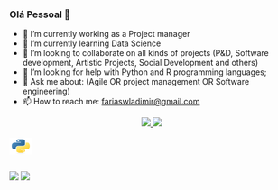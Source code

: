 ### Olá Pessoal 👋

- 🔭 I’m currently working as a Project manager
- 🌱 I’m currently learning Data Science
- 👯 I’m looking to collaborate on all kinds of projects (P&D, Software development, Artistic Projects, Social Development and others)
- 🤔 I’m looking for help with Python and R programming languages;
- 💬 Ask me about: (Agile OR project management OR Software engineering)
- 📫 How to reach me: fariaswladimir@gmail.com

<div align="center">
  <a href="https://github.com/fariaswladimir">
  <img height="180em" src="https://github-readme-stats.vercel.app/api?username=fariaswladimir&show_icons=true&theme=dracula&include_all_commits=true&count_private=true"/>
  <img height="180em" src="https://github-readme-stats.vercel.app/api/top-langs/?username=fariaswladimir&layout=compact&langs_count=7&theme=dracula"/>
</div>
  
<div style="display: inline_block"><br>
  <img align="center" alt="Rafa-Python" height="30" width="40" src="https://raw.githubusercontent.com/devicons/devicon/master/icons/python/python-original.svg">
</div>
  
  ##
 
<div> 
  <a href = "mailto:fariaswladimir@gmail.com"><img src="https://img.shields.io/badge/-Gmail-%23333?style=for-the-badge&logo=gmail&logoColor=white" target="_blank"></a>
  <a href="https://www.linkedin.com/in/wladimirfarias/" target="_blank"><img src="https://img.shields.io/badge/-LinkedIn-%230077B5?style=for-the-badge&logo=linkedin&logoColor=white" target="_blank"></a> 
</div>

